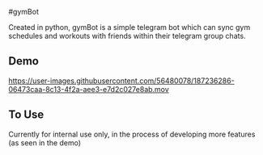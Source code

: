 #gymBot 

Created in python, gymBot is a simple telegram bot which can sync gym schedules and workouts with friends within their telegram group chats.

## Demo

https://user-images.githubusercontent.com/56480078/187236286-06473caa-8c13-4f2a-aee3-e7d2c027e8ab.mov

## To Use
Currently for internal use only, in the process of developing more features (as seen in the demo)


